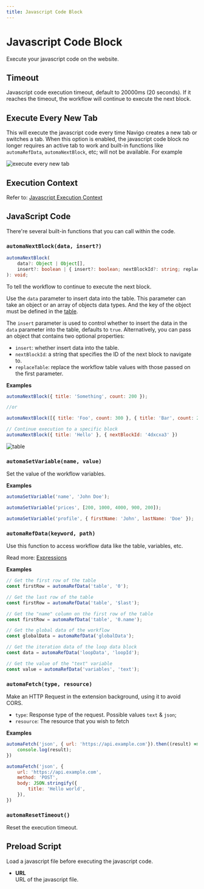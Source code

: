 ```yaml
---
title: Javascript Code Block
---
```


# Javascript Code Block
Execute your javascript code on the website.

## Timeout
Javascript code execution timeout, default to 20000ms (20 seconds). If it reaches the timeout, the workflow will continue to execute the next block.

## Execute Every New Tab
This will execute the javascript code every time Navigo creates a new tab or switches a tab. When this option is enabled, the javascript code block no longer requires an active tab to work and built-in functions like `automaRefData`, `automaNextBlock`, etc; will not be available. For example

![execute every new tab](https://s3.ap-southeast-1.amazonaws.com/automa-pub/i/2024/12/02/18ft25-8p.png)

## Execution Context
Refer to: [Javascript Execution Context](../reference/javascript-execution-context.md)

## JavaScript Code
There're several built-in functions that you can call within the code.

### `automaNextBlock(data, insert?)`
```ts
automaNextBlock(
	data?: Object | Object[], 
	insert?: boolean | { insert?: boolean; nextBlockId?: string; replaceTable?: boolean }
): void;
```

To tell the workflow to continue to execute the next block.

Use the `data` parameter to insert data into the table. This parameter can take an object or an array of objects data types. And the key of the object must be defined in the [table](../workflow/table.md).

The `insert` parameter is used to control whether to insert the data in the `data` parameter into the table, defaults to `true`. Alternatively, you can pass an object that contains two optional properties:
- `insert`: whether insert data into the table.
- `nextBlockId`: a string that specifies the ID of the next block to navigate to.
- `replaceTable`: replace the workflow table values with those passed on the first parameter.

**Examples**
```js
automaNextBlock({ title: 'Something', count: 200 });

//or

automaNextBlock([{ title: 'Foo', count: 300 }, { title: 'Bar', count: 200 }])

// Continue execution to a specific block
automaNextBlock({ title: 'Hello' }, { nextBlockId: '4dxcxa3' })
```
![table](https://s3.ap-southeast-1.amazonaws.com/automa-pub/i/2024/12/02/18ft24-g3.png)

### `automaSetVariable(name, value)`
Set the value of the workflow variables.

**Examples**
```js
automaSetVariable('name', 'John Doe');

automaSetVariable('prices', [200, 1000, 4000, 900, 200]);

automaSetVariable('profile', { firstName: 'John', lastName: 'Doe' });
```

### `automaRefData(keyword, path)`
Use this function to access workflow data like the table, variables, etc.

Read more: [Expressions](../workflow/expressions.md)

**Examples**
```js
// Get the first row of the table
const firstRow = automaRefData('table', '0');

// Get the last row of the table
const firstRow = automaRefData('table', '$last');

// Get the "name" column on the first row of the table
const firstRow = automaRefData('table', '0.name');

// Get the global data of the workflow
const globalData = automaRefData('globalData');

// Get the iteration data of the loop data block
const data = automaRefData('loopData', 'loopId');

// Get the value of the "text" variable
const value = automaRefData('variables', 'text');
```

### `automaFetch(type, resource)`

Make an HTTP Request in the extension background, using it to avoid CORS.

- `type`: Response type of the request. Possible values `text` & `json`;
- `resource`: The resource that you wish to fetch

**Examples**
```js
automaFetch('json', { url: 'https://api.example.com'}).then((result) => {
	console.log(result);
})

automaFetch('json', {
	url: 'https://api.example.com',
	method: 'POST',
	body: JSON.stringify({
		title: 'Hello world',
	}),
})
```

### `automaResetTimeout()`
Reset the execution timeout.

## Preload Script
Load a javascript file before executing the javascript code.
- **URL** <br>
	URL of the javascript file.